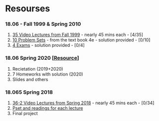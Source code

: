 # Resourses

### 18.06 - Fall 1999 & Spring 2010
1. [35 Video Lectures from Fall 1999](https://www.youtube.com/watch?v=7UJ4CFRGd-U&list=PLE7DDD91010BC51F8) - nearly 45 mins each - [4/35]
2. [10 Problem Sets](https://ocw.mit.edu/courses/mathematics/18-06-linear-algebra-spring-2010/assignments/) - from the text book 4e - solution provided - [0/10]
3. [4 Exams](https://ocw.mit.edu/courses/mathematics/18-06-linear-algebra-spring-2010/exams/) - solution provided - [0/4]

### 18.06 Spring 2020 [[Resource](https://github.com/mitmath/1806/blob/master/summaries.md)]

1. Recietation (2019+2020)
2. 7 Homeworks with solution (2020)
3. Slides and others

### 18.065 Spring 2018
1. [36-2 Video Lectures from Spring 2018](https://www.youtube.com/watch?v=Cx5Z-OslNWE&list=PLUl4u3cNGP63oMNUHXqIUcrkS2PivhN3k) - nearly 45 mins each - [0/34]
2. [Pset and readings for each lecture](https://ocw.mit.edu/courses/mathematics/18-065-matrix-methods-in-data-analysis-signal-processing-and-machine-learning-spring-2018/assignments/)
3. Final project
